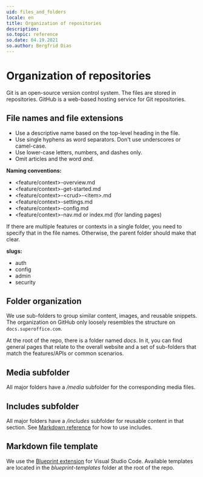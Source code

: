 ```yaml
---
uid: files_and_folders
locale: en
title: Organization of repositories
description: 
so.topic: reference
so.date: 04.19.2021
so.author: Bergfrid Dias
---
```


# Organization of repositories

Git is an open-source version control system. The files are stored in repositories. GitHub is a web-based hosting service for Git repositories.

## File names and file extensions

* Use a descriptive name based on the top-level heading in the file.
* Use single hyphens as word separators. Don't use underscores or camel-case.
* Use lower-case letters, numbers, and dashes only.
* Omit articles and the word *and*.

**Naming conventions:**

* \<feature/context>-overview.md
* \<feature/context>-get-started.md
* \<feature/context>-\<crud>-\<item>.md
* \<feature/context>-settings.md
* \<feature/context>-config.md
* \<feature/context>-nav.md or index.md (for landing pages)

If there are multiple features or contexts in a single folder, you need to specify that in the file names. Otherwise, the parent folder should make that clear.

**slugs:**

* auth
* config
* admin
* security

## Folder organization

We use sub-folders to group similar content, images, and reusable snippets. The organization on GitHub only loosely resembles the structure on `docs.superoffice.com`.

At the root of the repo, there is a folder named *docs*. In it, you can find general pages that relate to the overall website and a set of sub-folders that match the features/APIs or common scenarios.

## Media subfolder

All major folders have a */media* subfolder for the corresponding media files.

## Includes subfolder

All major folders have a */includes* subfolder for reusable content in that section. See [Markdown reference][1] for how to use includes.

## Markdown file template

We use the [Blueprint extension][2] for Visual Studio Code. Available templates are located in the *blueprint-templates* folder at the root of the repo.

<!-- Referenced links-->
[1]: markdown-guide/index.md
[2]: markdown-guide/using-blueprint-templates.md
